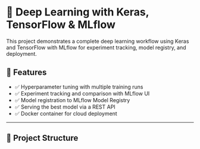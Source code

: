 # 🧠 Deep Learning with Keras, TensorFlow & MLflow

This project demonstrates a complete deep learning workflow using Keras and TensorFlow with MLflow for experiment tracking, model registry, and deployment. 

## 🔧 Features

- ✅ Hyperparameter tuning with multiple training runs
- ✅ Experiment tracking and comparison with MLflow UI
- ✅ Model registration to MLflow Model Registry
- ✅ Serving the best model via a REST API
- ✅ Docker container for cloud deployment

---

## 📁 Project Structure

